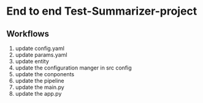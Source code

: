 # End to end Test-Summarizer-project


## Workflows

1. update config.yaml
2. update params.yaml
3. update entity
4. update the configuration manger in src config
5. update the conponents
6. update the pipeline
7. update the main.py
8. update the app.py
